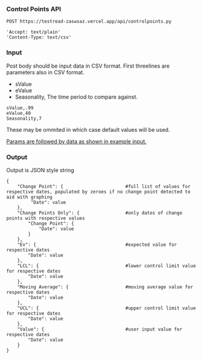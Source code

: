 ### Control Points API

`POST https://testread-zaswsaz.vercel.app/api/controlpoints.py`

    'Accept: text/plain'
    'Content-Type: text/csv'

### Input

Post body should be input data in CSV format. First threelines are parameters also in CSV format. 

- sValue
- eValue
- Seasonality, The time period to compare against.

```
sValue,.99
eValue,40
Seasonality,7
```    
    
These may be ommited in which case default values will be used.

[Params are followed by data as shown in example input.](https://github.com/zaswsaz/Testread/blob/main/Input.csv)

### Output

Output is JSON style string

    {
        "Change Point": {                       #full list of values for respective dates, populated by zeroes if no change point detected to aid with graphing
             "Date": value
        },
        "Change Points Only": {                 #only dates of change points with respective values
            "Change Point": {
                "Date": value
            }
        },
        "Ev": {                                 #expected value for respective dates
            "Date": value
        },
        "LCL": {                                #lower control limit value for respective dates
            "Date": value
        },
        "Moving Average": {                     #moving average value for respective dates
            "Date": value
        },
        "UCL": {                                #upper control limit value for respective dates
            "Date": value
        },
        "Value": {                              #user input value for respective dates
            "Date": value
        }
    }
